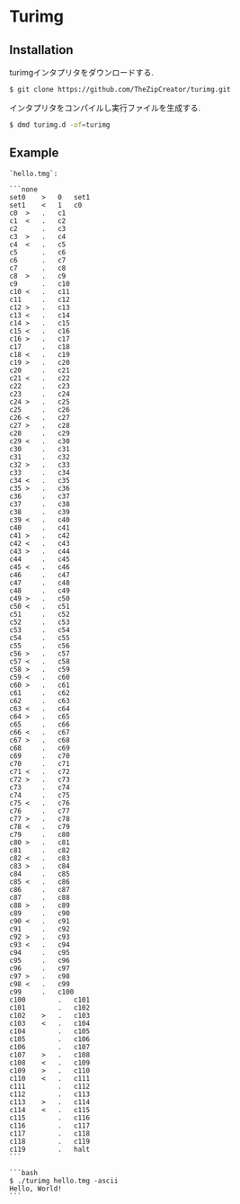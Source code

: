 # Turimg

## Installation

turimgインタプリタをダウンロードする.

```bash
$ git clone https://github.com/TheZipCreator/turimg.git
```

インタプリタをコンパイルし実行ファイルを生成する.

```bash
$ dmd turimg.d -of=turimg
```

## Example

````{tab} Code
`hello.tmg`:

```none
set0	>	0	set1
set1	<	1	c0
c0	>	.	c1
c1	<	.	c2
c2		.	c3
c3	>	.	c4
c4	<	.	c5
c5		.	c6
c6		.	c7
c7		.	c8
c8	>	.	c9
c9		.	c10
c10	<	.	c11
c11		.	c12
c12	>	.	c13
c13	<	.	c14
c14	>	.	c15
c15	<	.	c16
c16	>	.	c17
c17		.	c18
c18	<	.	c19
c19	>	.	c20
c20		.	c21
c21	<	.	c22
c22		.	c23
c23		.	c24
c24	>	.	c25
c25		.	c26
c26	<	.	c27
c27	>	.	c28
c28		.	c29
c29	<	.	c30
c30		.	c31
c31		.	c32
c32	>	.	c33
c33		.	c34
c34	<	.	c35
c35	>	.	c36
c36		.	c37
c37		.	c38
c38		.	c39
c39	<	.	c40
c40		.	c41
c41	>	.	c42
c42	<	.	c43
c43	>	.	c44
c44		.	c45
c45	<	.	c46
c46		.	c47
c47		.	c48
c48		.	c49
c49	>	.	c50
c50	<	.	c51
c51		.	c52
c52		.	c53
c53		.	c54
c54		.	c55
c55		.	c56
c56	>	.	c57
c57	<	.	c58
c58	>	.	c59
c59	<	.	c60
c60	>	.	c61
c61		.	c62
c62		.	c63
c63	<	.	c64
c64	>	.	c65
c65		.	c66
c66	<	.	c67
c67	>	.	c68
c68		.	c69
c69		.	c70
c70		.	c71
c71	<	.	c72
c72	>	.	c73
c73		.	c74
c74		.	c75
c75	<	.	c76
c76		.	c77
c77	>	.	c78
c78	<	.	c79
c79		.	c80
c80	>	.	c81
c81		.	c82
c82	<	.	c83
c83	>	.	c84
c84		.	c85
c85	<	.	c86
c86		.	c87
c87		.	c88
c88	>	.	c89
c89		.	c90
c90	<	.	c91
c91		.	c92
c92	>	.	c93
c93	<	.	c94
c94		.	c95
c95		.	c96
c96		.	c97
c97	>	.	c98
c98	<	.	c99
c99		.	c100
c100		.	c101
c101		.	c102
c102	>	.	c103
c103	<	.	c104
c104		.	c105
c105		.	c106
c106		.	c107
c107	>	.	c108
c108	<	.	c109
c109	>	.	c110
c110	<	.	c111
c111		.	c112
c112		.	c113
c113	>	.	c114
c114	<	.	c115
c115		.	c116
c116		.	c117
c117		.	c118
c118		.	c119
c119		.	halt
```
````

````{tab} Terminal
```bash
$ ./turimg hello.tmg -ascii
Hello, World!
```
````
